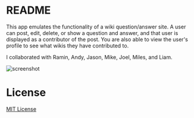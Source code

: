 README
======

This app emulates the functionality of a wiki question/answer site. A user can post, edit, delete, or show a question and answer,
and that user is displayed as a contributor of the post. You are also able to view the user's profile to see what wikis they have contributed to.

I collaborated with Ramin, Andy, Jason, Mike, Joel, Miles, and Liam.

![screenshot](https://www.dropbox.com/s/c1dwsrlal2r9iib/qa.png?dl=1)

License
===

[MIT License](http://elliotec.mit-license.org/)

